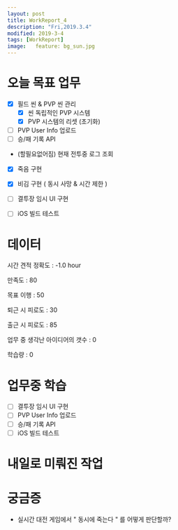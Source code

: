 ```yaml
---
layout: post
title: WorkReport_4
description: "Fri,2019.3.4"
modified: 2019-3-4
tags: [WorkReport]
image:   feature: bg_sun.jpg
---
```


# 오늘 목표 업무 

- [x] 필드 씬 & PVP 씬 관리 
  - [x] 씬 독립적인 PVP 시스템
  - [x] PVP 시스템의 리셋 (초기화)
- [ ] PVP User Info 업로드
- [ ] 승/패 기록 API
- (할필요없어짐) 현재 전투중 로그 조회
- [x] 죽음 구현
- [x] 비김 구현 ( 동시 사망 & 시간 제한 )
- [ ] 결투장 임시 UI 구현
- [ ] iOS 빌드 테스트 


# 데이터 
시간 견적 정확도 : -1.0 hour

만족도 : 80

목표 이행 : 50

퇴근 시 피로도 : 30

출근 시 피로도 : 85 

업무 중 생각난 아이디어의 갯수 : 0

학습량 : 0

# 업무중 학습
- [ ] 결투장 임시 UI 구현
- [ ] PVP User Info 업로드
- [ ] 승/패 기록 API
- [ ] iOS 빌드 테스트 

# 내일로 미뤄진 작업 

# 궁금증
- 실시간 대전 게임에서 " 동시에 죽는다 " 를 어떻게 판단할까?
